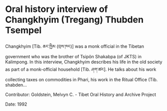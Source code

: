 # Oral history interview of Changkhyim (Tregang) Thubden Tsempel  
Changkhyim [Tib. ཆང་ཁྱིམ (བྲས་ཁང)] was a monk official in the Tibetan government who was the brother of Tsipön Shakabpa (of JKTS) in Kalimpong. In this interview, Changkhyim describes his life in the old society as part of a monk-official household [Tib. ཤག་ཚང]. He talks about his work collecting taxes on commodities in Phari, his work in the Ritual Office (Tib. shabden... 

Contributor: Goldstein, Melvyn C. - Tibet Oral History and Archive Project  

Date:
1992  

